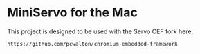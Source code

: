 # MiniServo for the Mac

This project is designed to be used with the Servo CEF fork here:

    https://github.com/pcwalton/chromium-embedded-framework
